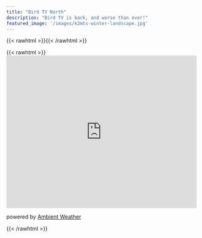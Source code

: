```yaml
---
title: "Bird TV North"
description: "Bird TV is back, and worse than ever!"
featured_image: '/images/k2mts-winter-landscape.jpg'
---
```


{{< rawhtml >}}<script type="text/javascript">window.timelapseview_options=window.timelapseview_options || {};window.timelapseview_options["IsY8p"] = {"e":"zJnBBz","t":"7"};</script><script src="https://webcam.io/s/widget-v1_03.load.js?i=IsY8p" async></script>{{< /rawhtml >}}

{{< rawhtml >}}<iframe width="500" height="400" frameborder="0" src="https://ambientweather.net/devices/public/38ef83a6240656f9e6c97a67e4374773?embed=true"></iframe><p>powered by <a target="_blank" href="https://ambientweather.net">Ambient Weather</a></p>{{< /rawhtml >}}
